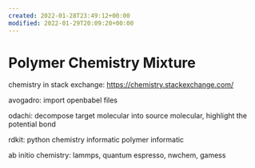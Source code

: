 ```yaml
---
created: 2022-01-28T23:49:12+00:00
modified: 2022-01-29T20:09:20+00:00
---
```


# Polymer Chemistry Mixture

chemistry in stack exchange:
https://chemistry.stackexchange.com/

avogadro: import openbabel files

odachi: decompose target molecular into source molecular, highlight the potential bond

rdkit: python chemistry informatic
polymer informatic

ab initio chemistry:
lammps, quantum espresso, nwchem, gamess
